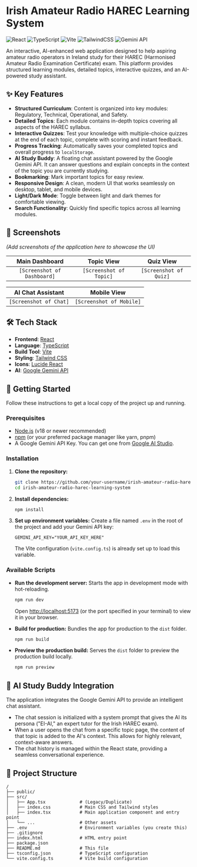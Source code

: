 
# Irish Amateur Radio HAREC Learning System

![React](https://img.shields.io/badge/react-%2320232a.svg?style=for-the-badge&logo=react&logoColor=%2361DAFB)
![TypeScript](https://img.shields.io/badge/typescript-%23007ACC.svg?style=for-the-badge&logo=typescript&logoColor=white)
![Vite](https://img.shields.io/badge/vite-%23646CFF.svg?style=for-the-badge&logo=vite&logoColor=white)
![TailwindCSS](https://img.shields.io/badge/tailwindcss-%2338B2AC.svg?style=for-the-badge&logo=tailwind-css&logoColor=white)
![Gemini API](https://img.shields.io/badge/Gemini_API-4285F4?style=for-the-badge&logo=google&logoColor=white)

An interactive, AI-enhanced web application designed to help aspiring amateur radio operators in Ireland study for their HAREC (Harmonised Amateur Radio Examination Certificate) exam. This platform provides structured learning modules, detailed topics, interactive quizzes, and an AI-powered study assistant.

## ✨ Key Features

*   **Structured Curriculum**: Content is organized into key modules: Regulatory, Technical, Operational, and Safety.
*   **Detailed Topics**: Each module contains in-depth topics covering all aspects of the HAREC syllabus.
*   **Interactive Quizzes**: Test your knowledge with multiple-choice quizzes at the end of each topic, complete with scoring and instant feedback.
*   **Progress Tracking**: Automatically saves your completed topics and overall progress to `localStorage`.
*   **AI Study Buddy**: A floating chat assistant powered by the Google Gemini API. It can answer questions and explain concepts in the context of the topic you are currently studying.
*   **Bookmarking**: Mark important topics for easy review.
*   **Responsive Design**: A clean, modern UI that works seamlessly on desktop, tablet, and mobile devices.
*   **Light/Dark Mode**: Toggle between light and dark themes for comfortable viewing.
*   **Search Functionality**: Quickly find specific topics across all learning modules.

## 📸 Screenshots

*(Add screenshots of the application here to showcase the UI)*

| Main Dashboard | Topic View | Quiz View |
| :---: | :---: | :---: |
| `[Screenshot of Dashboard]` | `[Screenshot of Topic]` | `[Screenshot of Quiz]` |

| AI Chat Assistant | Mobile View |
| :---: | :---: |
| `[Screenshot of Chat]` | `[Screenshot of Mobile]` |

## 🛠️ Tech Stack

*   **Frontend**: [React](https://react.dev/)
*   **Language**: [TypeScript](https://www.typescriptlang.org/)
*   **Build Tool**: [Vite](https://vitejs.dev/)
*   **Styling**: [Tailwind CSS](https://tailwindcss.com/)
*   **Icons**: [Lucide React](https://lucide.dev/)
*   **AI**: [Google Gemini API](https://ai.google.dev/)

## 🚀 Getting Started

Follow these instructions to get a local copy of the project up and running.

### Prerequisites

*   [Node.js](https://nodejs.org/) (v18 or newer recommended)
*   [npm](https://www.npmjs.com/) (or your preferred package manager like yarn, pnpm)
*   A Google Gemini API Key. You can get one from [Google AI Studio](https://aistudio.google.com/app/apikey).

### Installation

1.  **Clone the repository:**
    ```sh
    git clone https://github.com/your-username/irish-amateur-radio-harec-learning-system.git
    cd irish-amateur-radio-harec-learning-system
    ```

2.  **Install dependencies:**
    ```sh
    npm install
    ```

3.  **Set up environment variables:**
    Create a file named `.env` in the root of the project and add your Gemini API key:
    ```.env
    GEMINI_API_KEY="YOUR_API_KEY_HERE"
    ```
    The Vite configuration (`vite.config.ts`) is already set up to load this variable.

### Available Scripts

*   **Run the development server:**
    Starts the app in development mode with hot-reloading.
    ```sh
    npm run dev
    ```
    Open [http://localhost:5173](http://localhost:5173) (or the port specified in your terminal) to view it in your browser.

*   **Build for production:**
    Bundles the app for production to the `dist` folder.
    ```sh
    npm run build
    ```

*   **Preview the production build:**
    Serves the `dist` folder to preview the production build locally.
    ```sh
    npm run preview
    ```

## 🤖 AI Study Buddy Integration

The application integrates the Google Gemini API to provide an intelligent chat assistant.

*   The chat session is initialized with a system prompt that gives the AI its persona ("EI-AI," an expert tutor for the Irish HAREC exam).
*   When a user opens the chat from a specific topic page, the content of that topic is added to the AI's context. This allows for highly relevant, context-aware answers.
*   The chat history is managed within the React state, providing a seamless conversational experience.

## 📂 Project Structure

```
/
├── public/
├── src/
│   ├── App.tsx             # (Legacy/Duplicate)
│   ├── index.css           # Main CSS and Tailwind styles
│   ├── index.tsx           # Main application component and entry point
│   └── ...                 # Other assets
├── .env                    # Environment variables (you create this)
├── .gitignore
├── index.html              # HTML entry point
├── package.json
├── README.md               # This file
├── tsconfig.json           # TypeScript configuration
└── vite.config.ts          # Vite build configuration
```
